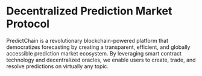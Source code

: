 # Decentralized Prediction Market Protocol
 PredictChain is a revolutionary blockchain-powered platform that democratizes forecasting by creating a transparent, efficient, and globally accessible prediction market ecosystem. By leveraging smart contract technology and decentralized oracles, we enable users to create, trade, and resolve predictions on virtually any topic.
